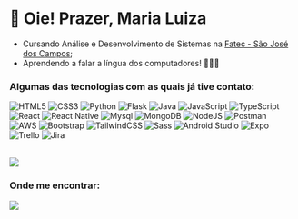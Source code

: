 # 💌 Oie! Prazer, Maria Luiza

- Cursando Análise e Desenvolvimento de Sistemas na [Fatec - São José dos Campos](https://fatecsjc-prd.azurewebsites.net/);
- Aprendendo a falar a língua dos computadores! 👩🏻‍💻

### Algumas das tecnologias com as quais já tive contato:
![HTML5](https://img.shields.io/badge/html5-d3d3d3.svg?style=for-the-badge&logo=html5&logoColor=black)
![CSS3](https://img.shields.io/badge/css3-d3d3d3.svg?style=for-the-badge&logo=css3&logoColor=black)
![Python](https://img.shields.io/badge/python-d3d3d3.svg?style=for-the-badge&logo=python&logoColor=black)
![Flask](https://img.shields.io/badge/flask-d3d3d3.svg?style=for-the-badge&logo=flask&logoColor=black)
![Java](https://img.shields.io/badge/Java-d3d3d3.svg?style=for-the-badge&logo=openjdk&logoColor=black)
![JavaScript](https://img.shields.io/badge/javascript-d3d3d3.svg?style=for-the-badge&logo=javascript&logoColor=black)
![TypeScript](https://img.shields.io/badge/typescript-d3d3d3.svg?style=for-the-badge&logo=typescript&logoColor=black)
![React](https://img.shields.io/badge/react-d3d3d3.svg?style=for-the-badge&logo=react&logoColor=black)
![React Native](https://img.shields.io/badge/react_native-d3d3d3.svg?style=for-the-badge&logo=react&logoColor=black)
![Mysql](https://img.shields.io/badge/mysql-d3d3d3.svg?style=for-the-badge&logo=mysql&logoColor=black)
![MongoDB](https://img.shields.io/badge/mongodb-d3d3d3.svg?style=for-the-badge&logo=mongodb&logoColor=black)
![NodeJS](https://img.shields.io/badge/node.js-d3d3d3.svg?style=for-the-badge&logo=node.js&logoColor=black)
![Postman](https://img.shields.io/badge/Postman-d3d3d3.svg?style=for-the-badge&logo=Postman&logoColor=black)
![AWS](https://img.shields.io/badge/aws-d3d3d3.svg?style=for-the-badge&logo=aws&logoColor=black)
![Bootstrap](https://img.shields.io/badge/bootstrap-d3d3d3.svg?style=for-the-badge&logo=bootstrap&logoColor=black)
![TailwindCSS](https://img.shields.io/badge/tailwindcss-d3d3d3.svg?style=for-the-badge&logo=tailwind-css&logoColor=black)
![Sass](https://img.shields.io/badge/Sass-d3d3d3.svg?style=for-the-badge&logo=sass&logoColor=black)
![Android Studio](https://img.shields.io/badge/Android%20Studio-d3d3d3.svg?style=for-the-badge&logo=android-studio&logoColor=black)
![Expo](https://img.shields.io/badge/expo-d3d3d3?style=for-the-badge&logo=expo&logoColor=black)
![Trello](https://img.shields.io/badge/trello-d3d3d3.svg?style=for-the-badge&logo=trello&logoColor=black)
![Jira](https://img.shields.io/badge/jira-d3d3d3.svg?style=for-the-badge&logo=jira&logoColor=black)

</br>
<img src="https://github-readme-stats.vercel.app/api/top-langs/?username=mluizaguedes&layout=compact&langs_count=9&title_color=000000&text_color=000000&bg_color=default&border_color=d3d3d3" />

### Onde me encontrar:

 <a href="https://www.linkedin.com/in/mluizaguedes" target="_blank"><img src="https://img.shields.io/badge/-LinkedIn-%230077B5?style=for-the-badge&logo=linkedin&logoColor=white" target="_blank"></a> 
